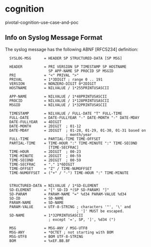 # cognition
pivotal-cognition-use-case-and-poc

## Info on Syslog Message Format

The syslog message has the following ABNF [RFC5234] definition:

      SYSLOG-MSG      = HEADER SP STRUCTURED-DATA [SP MSG]

      HEADER          = PRI VERSION SP TIMESTAMP SP HOSTNAME
                        SP APP-NAME SP PROCID SP MSGID
      PRI             = "<" PRIVAL ">"
      PRIVAL          = 1*3DIGIT ; range 0 .. 191
      VERSION         = NONZERO-DIGIT 0*2DIGIT
      HOSTNAME        = NILVALUE / 1*255PRINTUSASCII

      APP-NAME        = NILVALUE / 1*48PRINTUSASCII
      PROCID          = NILVALUE / 1*128PRINTUSASCII
      MSGID           = NILVALUE / 1*32PRINTUSASCII

      TIMESTAMP       = NILVALUE / FULL-DATE "T" FULL-TIME
      FULL-DATE       = DATE-FULLYEAR "-" DATE-MONTH "-" DATE-MDAY
      DATE-FULLYEAR   = 4DIGIT
      DATE-MONTH      = 2DIGIT  ; 01-12
      DATE-MDAY       = 2DIGIT  ; 01-28, 01-29, 01-30, 01-31 based on
                                ; month/year
      FULL-TIME       = PARTIAL-TIME TIME-OFFSET
      PARTIAL-TIME    = TIME-HOUR ":" TIME-MINUTE ":" TIME-SECOND
                        [TIME-SECFRAC]
      TIME-HOUR       = 2DIGIT  ; 00-23
      TIME-MINUTE     = 2DIGIT  ; 00-59
      TIME-SECOND     = 2DIGIT  ; 00-59
      TIME-SECFRAC    = "." 1*6DIGIT
      TIME-OFFSET     = "Z" / TIME-NUMOFFSET
      TIME-NUMOFFSET  = ("+" / "-") TIME-HOUR ":" TIME-MINUTE


      STRUCTURED-DATA = NILVALUE / 1*SD-ELEMENT
      SD-ELEMENT      = "[" SD-ID *(SP SD-PARAM) "]"
      SD-PARAM        = PARAM-NAME "=" %d34 PARAM-VALUE %d34
      SD-ID           = SD-NAME
      PARAM-NAME      = SD-NAME
      PARAM-VALUE     = UTF-8-STRING ; characters '"', '\' and
                                     ; ']' MUST be escaped.
      SD-NAME         = 1*32PRINTUSASCII
                        ; except '=', SP, ']', %d34 (")

      MSG             = MSG-ANY / MSG-UTF8
      MSG-ANY         = *OCTET ; not starting with BOM
      MSG-UTF8        = BOM UTF-8-STRING
      BOM             = %xEF.BB.BF
